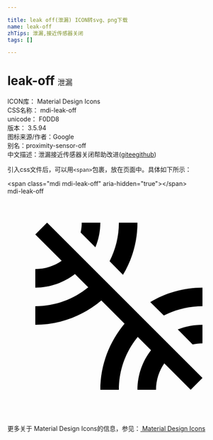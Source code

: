 ```yaml
---

title: leak off(泄漏) ICON转svg、png下载
name: leak-off
zhTips: 泄漏,接近传感器关闭
tags: []

---
```


# leak-off  <small style="font-size: 60%;font-weight: 100">泄漏</small>


<div class="detail-page">
<p>
<span>
ICON库：
<span class="badge-secondary badge">Material Design Icons</span> 
</span>
<br/>
<span>
CSS名称：
<span class="badge-secondary badge">mdi-leak-off</span> 
</span>
<br/>
<span>
unicode：
<span class="badge-secondary badge">F0DD8</span> 
<copy-btn content='F0DD8' btn-title=""></copy-btn>
<copy-btn :content='String.fromCodePoint(parseInt("F0DD8", 16))' btn-title="复制U"></copy-btn>
</span>
<br/>
<span>
版本：
<span class="badge-secondary badge">3.5.94</span> 
</span>
<br/>
<span>图标来源/作者：<span class="badge-light badge">Google</span></span> 
<br/>
<span>别名：<span class="badge-light badge">proximity-sensor-off</span></span><br/><span class="zh-detail">中文描述：<span class="badge-primary badge">泄漏</span><span class="badge-primary badge">接近传感器关闭</span><span class="help-link"><span>帮助改进</span>(<a href="https://gitee.com/liuwave/icon-helper/edit/master/json/material/leak-off.json" target="_blank" rel="noopener noreferrer">gitee</a><a href="https://github.com/liuwave/icon-helper/edit/master/json/material/leak-off.json" target="_blank" rel="noopener noreferrer">github</a></span>)</span><br/>
</p>
</div>
<div class="alert alert-dark">
  <i class="mdi mdi-leak-off mdi-48px"></i>
  <i class="mdi mdi-leak-off mdi-36px"></i>
  <i class="mdi mdi-leak-off mdi-24px"></i>
  <i class="mdi mdi-leak-off mdi-18px"></i>
</div>
<div>
  <p>引入css文件后，可以用<code>&lt;span&gt;</code>包裹，放在页面中。具体如下所示：    
  </p>
  <div class="alert alert-primary" style="font-size: 14px">
    &lt;span class="mdi mdi-leak-off" aria-hidden="true"&gt;&lt;/span&gt;
    <copy-btn content='<span class="mdi mdi-leak-off" aria-hidden="true"></span>'></copy-btn>
  </div>
  <div class="alert alert-secondary">
    <i class="mdi mdi-leak-off"
    style="font-size: 24px"
    aria-hidden="true"></i> mdi-leak-off
    <copy-btn content="mdi-leak-off" btn-title="复制图标名称"></copy-btn>
  </div>
</div>
<div id="svg" class="svg-wrap">
<svg xmlns="http://www.w3.org/2000/svg" viewBox="0 0 24 24"><path d="M10,3H8C8,3.37 7.96,3.72 7.88,4.06L9.47,5.65C9.81,4.84 10,3.94 10,3M3,4.27L5.84,7.11C5.03,7.67 4.06,8 3,8V10C4.61,10 6.09,9.45 7.27,8.54L8.7,9.97C7.14,11.24 5.16,12 3,12V14C5.71,14 8.19,13 10.11,11.38L12.61,13.88C11,15.81 10,18.29 10,21H12C12,18.84 12.76,16.86 14.03,15.31L15.46,16.74C14.55,17.91 14,19.39 14,21H16C16,19.94 16.33,18.97 16.89,18.16L19.73,21L21,19.73L4.27,3L3,4.27M14,3H12C12,4.5 11.63,5.91 11,7.16L12.44,8.62C13.42,7 14,5.06 14,3M19.94,16.12C20.28,16.04 20.63,16 21,16V14C20.06,14 19.16,14.19 18.34,14.5L19.94,16.12M15.38,11.56L16.84,13C18.09,12.37 19.5,12 21,12V10C18.94,10 17,10.58 15.38,11.56Z" /></svg>
</div>
<detail full-name='mdi-leak-off'></detail>
    
<div><p>更多关于 Material Design Icons的信息，参见：<a target="_blank" href="https://iconhelper.cn/material.html"> Material Design Icons</a>
</p></div>
